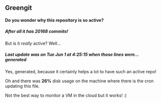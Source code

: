## Greengit

#### Do you wonder why this repository is so active?

##### After all it has 20168 commits!

But is it *really* active? Well...

##### Last update was on Tue Jun 1 at 4:25:15 when those lines were... generated

Yes, generated, because it certainly helps a lot to have such an active repo!

Oh and there was **26%** disk usage on the machine
where there is the cron updating this file.

Not the best way to monitor a VM in the cloud but it works! :)
